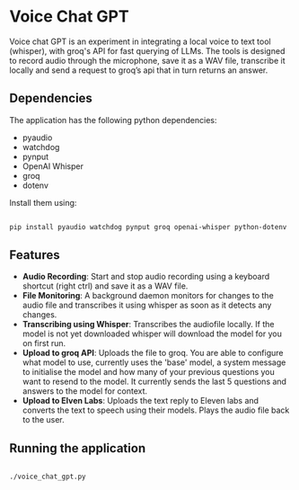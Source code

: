 # Voice Chat GPT

Voice chat GPT is an experiment in integrating a local voice to text tool
(whisper), with groq's API for fast querying of LLMs. The tools is designed
to record audio through the microphone, save it as a WAV file, transcribe
it locally and send a request to groq’s api that in turn returns an answer.

## Dependencies

The application has the following python dependencies:

- pyaudio
- watchdog
- pynput
- OpenAI Whisper
- groq
- dotenv

Install them using:

```bash

pip install pyaudio watchdog pynput groq openai-whisper python-dotenv

```

## Features

- **Audio Recording**: Start and stop audio recording using a keyboard shortcut
  (right ctrl) and save it as a WAV file.
- **File Monitoring**: A background daemon monitors for changes to the audio
  file and transcribes it using whisper as soon as it detects any changes.
- **Transcribing using Whisper**: Transcribes the audiofile locally. If the
  model is not yet downloaded whisper
  will download the model for you on first run.
- **Upload to groq API**: Uploads the file to groq. You are able to configure
  what model to use, currently uses the 'base' model, a system message to
  initialise the model and how many of your previous questions you want to
  resend to the model.
  It currently sends the last 5 questions and answers to the model for context.
- **Upload to Elven Labs**: Uploads the text reply to Eleven labs and converts
  the text to speech using their models. Plays the audio file back to the user.

## Running the application

```bash

./voice_chat_gpt.py

```

